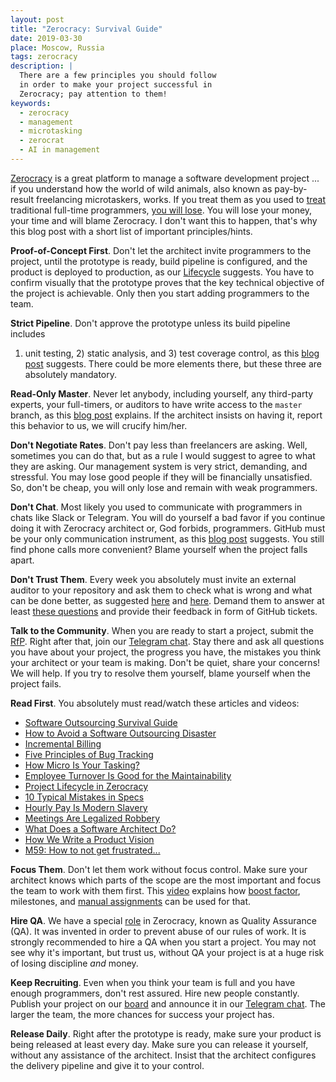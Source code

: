 ```yaml
---
layout: post
title: "Zerocracy: Survival Guide"
date: 2019-03-30
place: Moscow, Russia
tags: zerocracy
description: |
  There are a few principles you should follow
  in order to make your project successful in
  Zerocracy; pay attention to them!
keywords:
  - zerocracy
  - management
  - microtasking
  - zerocrat
  - AI in management
---
```


<!-- this post migrated here from zerocracy.com -->

[Zerocracy](https://www.zerocracy.com) is a great platform to manage
a software development project ... if you understand how the
world of wild animals, also known as pay-by-result freelancing
microtaskers, works. If you treat them as you used to
[treat](https://www.youtube.com/watch?v=1OFgf8XYI2A) traditional
full-time programmers, [you will lose](https://www.youtube.com/watch?v=SdrtZIW5JtY).
You will lose your money, your time
and will blame Zerocracy. I don't want this to happen, that's why
this blog post with a short list of important principles/hints.

<!--more-->

**Proof-of-Concept First**.
Don't let the architect invite programmers to the project, until the
prototype is ready, build pipeline is configured,
and the product is deployed to production, as our
[Lifecycle](https://www.yegor256.com/2014/10/06/software-project-lifecycle.html) suggests.
You have to confirm
visually that the prototype proves that the key technical objective
of the project is achievable. Only then you start adding programmers to the team.

**Strict Pipeline**.
Don't approve the prototype unless its build pipeline includes
1) unit testing, 2) static analysis, and 3) test coverage control,
as this [blog post](https://www.yegor256.com/2015/06/08/deadly-sins-software-project.html) suggests.
There could be more elements there, but these three are absolutely mandatory.

**Read-Only Master**.
Never let anybody, including yourself, any third-party experts, your full-timers,
or auditors to have write access to the `master` branch, as
this [blog post](https://www.yegor256.com/2014/07/21/read-only-master-branch.html)
explains. If the architect
insists on having it, report this behavior to us, we will crucify him/her.

**Don't Negotiate Rates**.
Don't pay less than freelancers are asking. Well, sometimes you can do that,
but as a rule I would suggest to agree to what they are asking. Our management
system is very strict, demanding, and stressful. You may lose good people
if they will be financially unsatisfied. So, don't be cheap, you will only lose
and remain with weak programmers.

**Don't Chat**.
Most likely you used to communicate with programmers in chats like Slack
or Telegram. You will do yourself a bad favor if you continue doing it
with Zerocracy architect or, God forbids, programmers. GitHub must be your
only communication instrument, as
this [blog post](https://www.yegor256.com/2014/10/07/stop-chatting-start-coding.html) suggests.
You still find phone calls more convenient?
Blame yourself when the project falls apart.

**Don't Trust Them**.
Every week you absolutely must invite an external auditor to your repository
and ask them to check what is wrong and what can be done better, as
suggested [here](https://www.yegor256.com/2014/12/18/independent-technical-reviews.html)
and [here](https://www.yegor256.com/2017/11/21/trust-pay-lose.html).
Demand them to answer at least [these questions](https://www.yegor256.com/2019/04/02/software-project-review-checklist.html) and
provide their feedback in form of GitHub tickets.

**Talk to the Community**.
When you are ready to start a project, submit the [RfP](https://www.zerocracy.com/rfp).
Right after that, join our [Telegram chat](https://t.me/zerocracy). Stay there
and ask all questions you have about your project, the progress you have,
the mistakes you think your architect or your team is making. Don't be quiet,
share your concerns! We will help. If you try to resolve them yourself,
blame yourself when the project fails.

**Read First**.
You absolutely must read/watch these articles and videos:

  * [Software Outsourcing Survival Guide](https://www.yegor256.com/2015/06/15/software-outsourcing-survival-guide.html)
  * [How to Avoid a Software Outsourcing Disaster](https://www.yegor256.com/2015/05/21/avoid-software-outsourcing-disaster.html)
  * [Incremental Billing](https://www.yegor256.com/2014/10/21/incremental-billing.html)
  * [Five Principles of Bug Tracking](https://www.yegor256.com/2014/11/24/principles-of-bug-tracking.html)
  * [How Micro Is Your Tasking?](https://www.yegor256.com/2017/11/28/microtasking.html)
  * [Employee Turnover Is Good for the Maintainability](https://www.yegor256.com/2015/12/29/turnover-is-good-for-maintainability.html)
  * [Project Lifecycle in Zerocracy](https://www.yegor256.com/2014/10/06/software-project-lifecycle.html)
  * [10 Typical Mistakes in Specs](https://www.yegor256.com/2015/11/10/ten-mistakes-in-specs.html)
  * [Hourly Pay Is Modern Slavery](https://www.yegor256.com/2015/07/21/hourly-pay-modern-slavery.html)
  * [Meetings Are Legalized Robbery](https://www.yegor256.com/2015/07/13/meetings-are-legalized-robbery.html)
  * [What Does a Software Architect Do?](https://www.yegor256.com/2014/10/12/who-is-software-architect.html)
  * [How We Write a Product Vision](https://www.yegor256.com/2014/10/20/how-we-write-product-vision.html)
  * [M59: How to not get frustrated...](https://youtu.be/w3HwEtFU2wo)

**Focus Them**.
Don't let them work without focus control. Make sure your architect
knows which parts of the scope are the most important and focus the
team to work with them first. This
[video](https://www.youtube.com/watch?v=w3HwEtFU2wo) explains how
[boost factor](http://www.zerocracy.com/policy.html#5),
milestones, and
[manual assignments](http://www.zerocracy.com/policy.html#19)
can be used for that.

**Hire QA**.
We have a special [role](https://www.yegor256.com/2016/07/10/software-project-roles.html)
in Zerocracy, known as Quality Assurance (QA).
It was invented in order to prevent abuse of our rules of work.
It is strongly recommended to hire a QA when you start a project. You may
not see why it's important, but trust us, without QA your project
is at a huge risk of losing discipline _and_ money.

**Keep Recruiting**.
Even when you think your team is full and you have enough programmers,
don't rest assured. Hire new people constantly. Publish your project
on our [board](https://www.0crat.com/board) and announce it in our
[Telegram chat](https://t.me/zerocracy). The larger the team, the
more chances for success your project has.

**Release Daily**.
Right after the prototype is ready, make sure your product is being released
at least every day. Make sure you can release it yourself, without any
assistance of the architect. Insist that the architect configures the
delivery pipeline and give it to your control.
